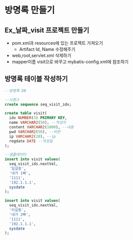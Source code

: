 # 방명록 만들기

## Ex_날짜_visit 프로젝트 만들기
- pom.xml과 resources에 있는 프로젝트 가져오기
    - Artifact Id, Name 수정해주기
- web,root,servlet.xml 삭제하기
- mapper이름 visit으로 바꾸고 mybatis-config.xml에 참조하기

## 방명록 테이블 작성하기
```sql
--방명록 DB

--시퀀스
create sequence seq_visit_idx;

create table visit(
  idx NUMBER(3) PRIMARY KEY,
  name VARCHAR2(50), --작성자
  content VARCHAR2(1000), --내용
  pwd VARCHAR2(50), --비번
  ip VARCHAR2(20), --ip
  regdate DATE --작성일
);

--샘플데이터
insert into visit values(
  seq_visit_ids.nextVal,
  '일길동',
  '내가 1빠',
  '1111',
  '192.1.1.1',
  sysdate
);

insert into visit values(
  seq_visit_ids.nextVal,
  '이길동',
  '내가 2빠',
  '1111',
  '192.1.1.1',
  sysdate
);
```
